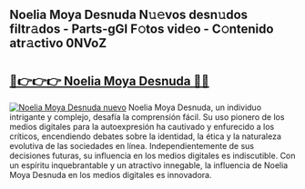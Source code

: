 ## Noelia Moya Desnuda N𝚞𝚎vos desn𝚞dos filtr𝚊dos - Parts-gGI F𝚘tos vid𝚎o - C𝚘ntenido atr𝚊ctivo 0NVoZ

# <h2><a href="http://mbczk9.tromn.icu/?c=Noelia+Moya+Desnuda">🔗👉👉👉 Noelia Moya Desnuda 🔗🔗</a></h2>

[![Noelia Moya Desnuda nuevo](https://i.imgur.com/pEAQMta.gif)](http://mbczk9.tromn.icu/?c=Noelia+Moya+Desnuda)
Noelia Moya Desnuda, un individuo intrigante y complejo, desafía la comprensión fácil. Su uso pionero de los medios digitales para la autoexpresión ha cautivado y enfurecido a los críticos, encendiendo debates sobre la identidad, la ética y la naturaleza evolutiva de las sociedades en línea. Independientemente de sus decisiones futuras, su influencia en los medios digitales es indiscutible. Con un espíritu inquebrantable y un atractivo innegable, la influencia de Noelia Moya Desnuda en los medios digitales es innovadora.
